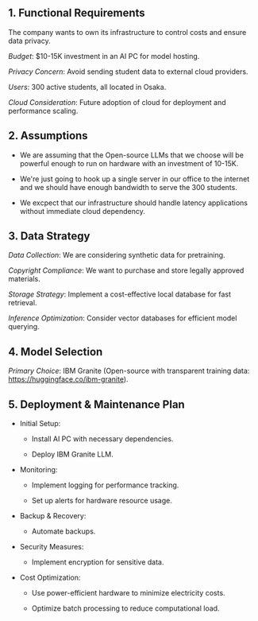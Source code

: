 ## 1. Functional Requirements

The company wants to own its infrastructure to control costs and ensure data privacy.

*Budget*: $10-15K investment in an AI PC for model hosting.

*Privacy Concern*: Avoid sending student data to external cloud providers.

*Users*: 300 active students, all located in Osaka.

*Cloud Consideration*: Future adoption of cloud for deployment and performance scaling.

## 2. Assumptions

- We are assuming that the Open-source LLMs that we choose will be powerful enough to run on hardware with an investment of 10-15K.

- We're just going to hook up a single server in our office to the internet and we should have enough bandwidth to serve the 300 students.

- We excpect that our infrastructure should handle latency applications without immediate cloud dependency.

## 3. Data Strategy

*Data Collection*: We are considering synthetic data for pretraining.

*Copyright Compliance*: We want to purchase and store legally approved materials.

*Storage Strategy*: Implement a cost-effective local database for fast retrieval.

*Inference Optimization*: Consider vector databases for efficient model querying.

## 4. Model Selection

*Primary Choice*: IBM Granite (Open-source with transparent training data: <https://huggingface.co/ibm-granite>).

## 5. Deployment & Maintenance Plan

- Initial Setup:

  - Install AI PC with necessary dependencies.

  - Deploy IBM Granite LLM.

- Monitoring:

  - Implement logging for performance tracking.

  - Set up alerts for hardware resource usage.

- Backup & Recovery:

  - Automate backups.

- Security Measures:

  - Implement encryption for sensitive data.

- Cost Optimization:
  - Use power-efficient hardware to minimize electricity costs.

  - Optimize batch processing to reduce computational load.
